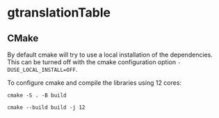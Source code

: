 # gtranslationTable






## CMake

By default cmake will try to use a local installation of the dependencies.
This can be turned off with the cmake configuration option `-DUSE_LOCAL_INSTALL=OFF`.

To configure cmake and compile the libraries using 12 cores:

`cmake -S . -B build`

`cmake --build build -j 12`



